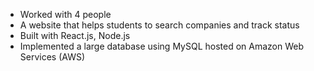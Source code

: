 - Worked with 4 people 
- A website that helps students to search companies and track status
- Built with React.js, Node.js
- Implemented a large database using MySQL hosted on Amazon Web Services (AWS) 